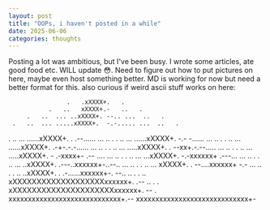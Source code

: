 ```yaml
---
layout: post
title: "OOPs, i haven't posted in a while"
date: 2025-06-06
categories: thoughts
---
```


Posting a lot was ambitious, but I've been busy. I wrote some articles, ate good food etc. WILL update 😳. Need to figure out how to put pictures on here, maybe even host something better. MD is working for now but need a better format for this. also curious if weird ascii stuff works on here:

                    .   .xXXXX+.   .
               .   ..   xXXXX+.-   ..   .   
         .   ..  ... ..xXXXX+. --.. ...  ..   .
     .   ..  ... .....xXXXX+.  -.-..... ...  ..   .
   .   ..  ... ......xXXXX+.  . .--...... ...  ..   . 
  .   ..  ... ......xXXXX+.    -.- -...... ...  ..   .
 .   ..  ... ......xXXXX+.   .-+-.-.-...... ...  ..   .
 .   ..  ... .....xXXXX+. . --xx+.-.--..... ...  ..   .
.   ..  ... .....xXXXX+. - .-xxxx+- .-- .... ...  ..   .
 .   ..  ... ...xXXXX+.  -.-xxxxxx+ .---... ...  ..   .
 .   ..  ... ..xXXXX+. .---..xxxxxx+-..--.. ...  ..   .
  .   ..  ... xXXXX+. . --....xxxxxx+  -.- ...  ..   .
   .   ..  ..xXXXX+. . .-......xxxxxx+-. --..  ..   .
     .   .. xXXXXXXXXXXXXXXXXXXXxxxxxx+. .-- ..   .
         . xXXXXXXXXXXXXXXXXXXXXXxxxxxx+.  -- .
           xxxxxxxxxxxxxxxxxxxxxxxxxxxxx+.--
            xxxxxxxxxxxxxxxxxxxxxxxxxxxxx+-   
